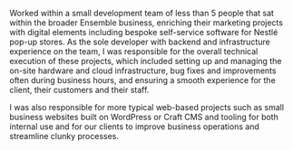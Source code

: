 Worked within a small development team of less than 5 people that sat within the broader Ensemble business, enriching their marketing projects with digital elements including bespoke self-service software for Nestlé pop-up stores. As the sole developer with backend and infrastructure experience on the team, I was responsible for the overall technical execution of these projects, which included setting up and managing the on-site hardware and cloud infrastructure, bug fixes and improvements often during business hours, and ensuring a smooth experience for the client, their customers and their staff.

I was also responsible for more typical web-based projects such as small business websites built on WordPress or Craft CMS and tooling for both internal use and for our clients to improve business operations and streamline clunky processes.
